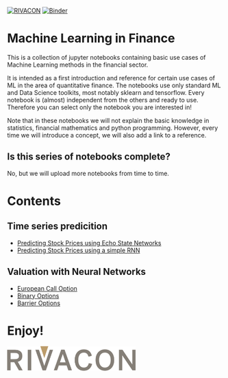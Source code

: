 [![RIVACON](https://img.shields.io/badge/powered%20by-RIVACON-lightgrey.svg)](https://www.rivacon.com/en/)
[![Binder](https://mybinder.org/badge_logo.svg)](https://mybinder.org/v2/gh/RIVACON/ML_In_Finance/main)

# Machine Learning in Finance

This is a collection of jupyter notebooks containing basic use cases of Machine Learning methods in the financial sector.

It is intended as a first introduction and reference for certain use cases of ML in the area of quantitative finance. The notebooks use only standard ML and Data Science toolkits, most notably sklearn and tensorflow.
Every notebook is (almost) independent from the others and ready to use. Therefore you can select only the notebook you are interested in!

Note that in these notebooks we will not explain the basic knowledge in statistics, financial mathematics and python programming.
However, every time we will introduce a concept, we will also add a link to a reference. 

## Is this series of notebooks complete?

No, but we will upload more notebooks from time to time.

# Contents

## Time series predicition 

- [Predicting Stock Prices using Echo State Networks](Time_Series_Predicition/Predicting_Stock_Prices_ESN.ipynb)
- [Predicting Stock Prices using a simple RNN](Time_Series_Predicition/Predicting_Stock_Prices_SimpleRNN.ipynb)

## Valuation with Neural Networks

- [European Call Option](Valuation_with_Neural_Networks/European_Call_Option.ipynb)
- [Binary Options](Valuation_with_Neural_Networks/Binary_Options.ipynb)
- [Barrier Options](Valuation_with_Neural_Networks/Barrier_Options.ipynb)



# Enjoy!

[<img src="images/logo.png" width='300px'>](https://www.rivacon.com/en/)

